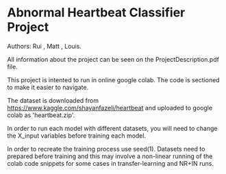 # Abnormal Heartbeat Classifier Project 

Authors: Rui , Matt , Louis. 

All information about the project can be seen on the ProjectDescription.pdf file.

This project is intented to run in online google colab. The code is sectioned to make it easier to navigate. 

The dataset is downloaded from https://www.kaggle.com/shayanfazeli/heartbeat and uploaded to google colab as 'heartbeat.zip'. 

In order to run each model with different datasets, you will need to change the X_input variables before training each model.

In order to recreate the training process use seed(1). Datasets need to prepared before training and this may involve a non-linear running of the colab code snippets for some cases in transfer-learning and NR+IN runs.
